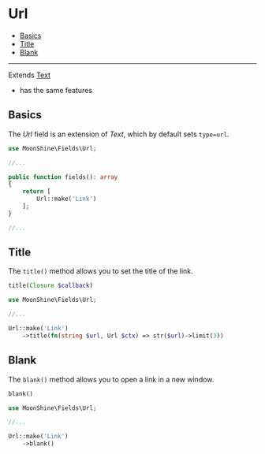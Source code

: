 # Url

  - [Basics](#basics)
  - [Title](#title)
  - [Blank](#blank)

---

Extends [Text](https://moonshine-laravel.com/docs/resource/fields/fields-text)
* has the same features

<a name="basics"></a>
## Basics

The *Url* field is an extension of *Text*, which by default sets `type=url`.

```php
use MoonShine\Fields\Url;

//...

public function fields(): array
{
    return [
        Url::make('Link')
    ];
}

//...
```

<a name="title"></a>
## Title

The `title()` method allows you to set the title of the link.

```php
title(Closure $callback)
```
  
```php
use MoonShine\Fields\Url;

//...

Url::make('Link')
    ->title(fn(string $url, Url $ctx) => str($url)->limit(3))
```

<a name="blank"></a>
## Blank

The `blank()` method allows you to open a link in a new window.

```php
blank()
```
    
```php
use MoonShine\Fields\Url;

//...

Url::make('Link')
    ->blank()
```
